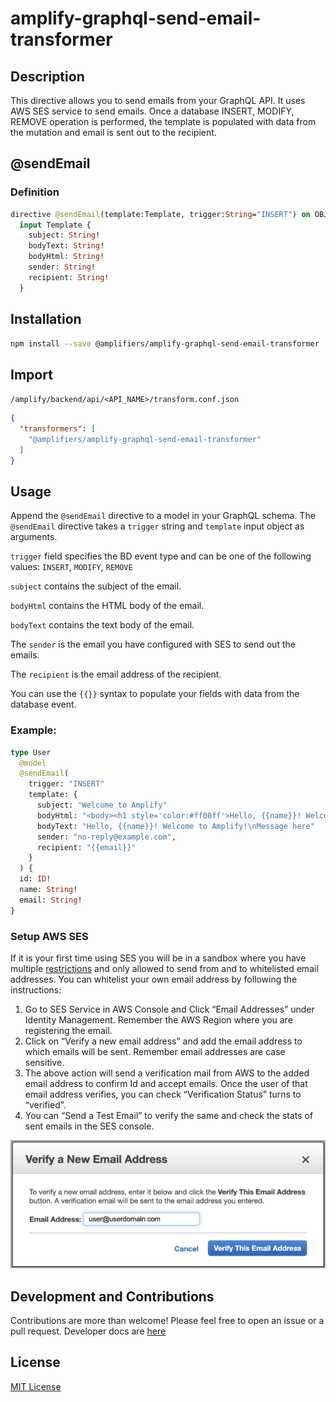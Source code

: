 # amplify-graphql-send-email-transformer #

## Description ##

This directive allows you to send emails from your GraphQL API. It uses AWS SES service to send emails. Once a database INSERT, MODIFY, REMOVE operation is performed, the template is populated with data from the mutation and email is sent out to the recipient.

## @sendEmail ##

### Definition ###

```graphql
directive @sendEmail(template:Template, trigger:String="INSERT") on OBJECT
  input Template {
    subject: String!
    bodyText: String!
    bodyHtml: String!
    sender: String!
    recipient: String!
  }
```

## Installation ##

```bash
npm install --save @amplifiers/amplify-graphql-send-email-transformer
```

## Import ##
`/amplify/backend/api/<API_NAME>/transform.conf.json`
```json
{
  "transformers": [
    "@amplifiers/amplify-graphql-send-email-transformer"
  ]
}
```

## Usage ##
Append the `@sendEmail` directive to a model in your GraphQL schema. The `@sendEmail` directive takes a `trigger` string and `template` input object as arguments.

`trigger` field specifies the BD event type and can be one of the following values: `INSERT`, `MODIFY`, `REMOVE`

`subject` contains the subject of the email.

`bodyHtml` contains the HTML body of the email.

`bodyText` contains the text body of the email.

The `sender` is the email you have configured with SES to send out the emails.

The `recipient` is the email address of the recipient. 

You can use the `{{}}` syntax to populate your fields with data from the database event.

### Example: ###
```graphql
type User
  @model
  @sendEmail(
    trigger: "INSERT"
    template: {
      subject: "Welcome to Amplify"
      bodyHtml: "<body><h1 style='color:#ff00ff'>Hello, {{name}}! Welcome to Amplify!</h1></body>"
      bodyText: "Hello, {{name}}! Welcome to Amplify!\nMessage here"
      sender: "no-reply@example.com",
      recipient: "{{email}}"
    }
  ) {
  id: ID!
  name: String!
  email: String!
}
```


### Setup AWS SES ###
If it is your first time using SES you will be in a sandbox where you have multiple [restrictions](https://docs.aws.amazon.com/ses/latest/dg/request-production-access.html) and only allowed to send from and to whitelisted email addresses. You can whitelist your own email address by following the instructions:
1) Go to SES Service in AWS Console and Click “Email Addresses” under Identity Management. Remember the AWS Region where you are registering the email.
2) Click on “Verify a new email address” and add the email address to which emails will be sent. Remember email addresses are case sensitive.
3) The above action will send a verification mail from AWS to the added email address to confirm Id and accept emails. Once the user of that email address verifies, you can check “Verification Status” turns to “verified”.
4) You can “Send a Test Email” to verify the same and check the stats of sent emails in the SES console.

![alt text](https://github.com/olliethedev/amplifiers/raw/master/read-me-email-sign-up.png)

## Development and Contributions ##
Contributions are more than welcome! Please feel free to open an issue or a pull request.
Developer docs are [here](https://github.com/olliethedev/amplifiers)

## License ##
[MIT License](https://github.com/olliethedev/amplifiers/blob/master/LICENSE)